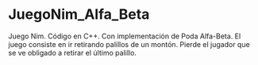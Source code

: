 # JuegoNim_Alfa_Beta
Juego Nim. Código en C++. Con implementación de Poda Alfa-Beta. 
El juego consiste en ir retirando palillos de un montón.
Pierde el jugador que se ve obligado a retirar el último palillo.
